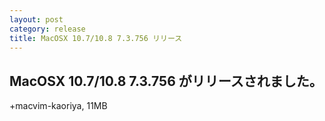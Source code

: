 ```yaml
---
layout: post
category: release
title: MacOSX 10.7/10.8 7.3.756 リリース
---
```


MacOSX 10.7/10.8 7.3.756 がリリースされました。
-------------------------------------------------------

+macvim-kaoriya, 11MB
